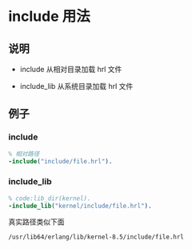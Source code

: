 # include 用法

## 说明

- include
  从相对目录加载 hrl 文件

- include_lib
  从系统目录加载 hrl 文件

## 例子

### include

```erlang
% 相对路径
-include("include/file.hrl").
```

### include_lib

```erlang
% code:lib_dir(kernel).
-include_lib("kernel/include/file.hrl").
```

真实路径类似下面

```sh
/usr/lib64/erlang/lib/kernel-8.5/include/file.hrl
```
